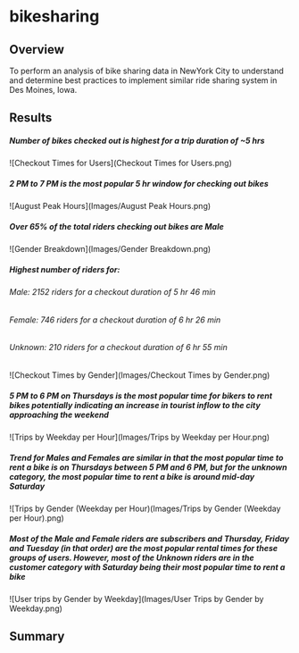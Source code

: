 # bikesharing

## Overview
To perform an analysis of bike sharing data in NewYork City to understand and determine best practices to implement similar ride sharing system in Des Moines, Iowa. 

## Results

##### Number of bikes checked out is highest for a trip duration of ~5 hrs

![Checkout Times for Users](Checkout Times for Users.png)

##### 2 PM to 7 PM is the most popular 5 hr window for checking out bikes

![August Peak Hours](Images/August Peak Hours.png)

##### Over 65% of the total riders checking out bikes are Male

![Gender Breakdown](Images/Gender Breakdown.png)

##### Highest number of riders for:

###### Male: 2152 riders for a checkout duration of 5 hr 46 min
###### Female: 746 riders for a checkout duration of 6 hr 26 min
###### Unknown: 210 riders for a checkout duration of 6 hr 55 min

![Checkout Times by Gender](Images/Checkout Times by Gender.png)

##### 5 PM to 6 PM on Thursdays is the most popular time for bikers to rent bikes potentially indicating an increase in tourist inflow to the city approaching the weekend

![Trips by Weekday per Hour](Images/Trips by Weekday per Hour.png)

##### Trend for Males and Females are similar in that the most popular time to rent a bike is on Thursdays between 5 PM and 6 PM, but for the unknown category, the most popular time to rent a bike is around mid-day Saturday

![Trips by Gender (Weekday per Hour)(Images/Trips by Gender (Weekday per Hour).png)

##### Most of the Male and Female riders are subscribers and Thursday, Friday and Tuesday (in that order) are the most popular rental times for these groups of users. However, most of the Unknown riders are in the customer category with Saturday being their most popular time to rent a bike

![User trips by Gender by Weekday](Images/User Trips by Gender by Weekday.png)

## Summary
